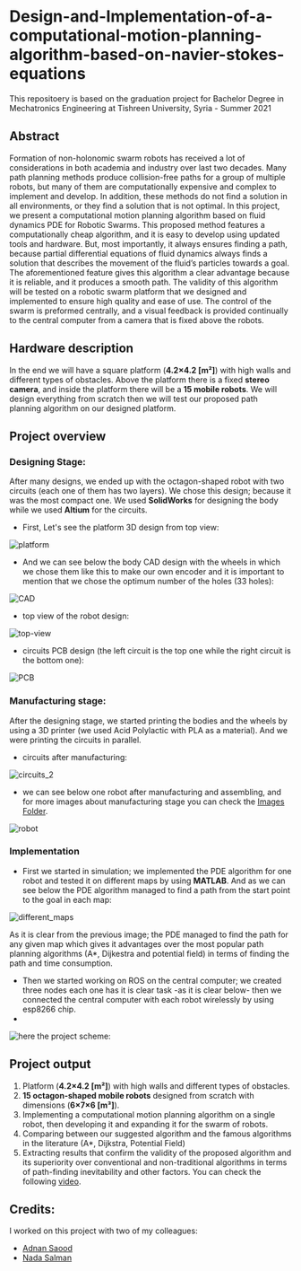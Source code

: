 # Design-and-Implementation-of-a-computational-motion-planning-algorithm-based-on-navier-stokes-equations
This repositoery is based on the graduation project for Bachelor Degree in Mechatronics Engineering at Tishreen University, Syria - Summer 2021

## Abstract
Formation of non-holonomic swarm robots has received a lot of considerations in both academia and
industry over last two decades. Many path planning methods produce collision-free paths for a group of
multiple robots, but many of them are computationally expensive and complex to implement and develop.
In addition, these methods do not find a solution in all environments, or they find a solution that is not
optimal. In this project, we present a computational motion planning algorithm based on fluid dynamics
PDE for Robotic Swarms. This proposed method features a computationally cheap algorithm, and it is
easy to develop using updated tools and hardware. But, most importantly, it always ensures finding a
path, because partial differential equations of fluid dynamics always finds a solution that describes the
movement of the fluid’s particles towards a goal. The aforementioned feature gives this algorithm a clear
advantage because it is reliable, and it produces a smooth path. The validity of this algorithm will be
tested on a robotic swarm platform that we designed and implemented to ensure high quality and ease of
use. The control of the swarm is preformed centrally, and a visual feedback is provided continually to the
central computer from a camera that is fixed above the robots.

## Hardware description
In the end we will have a square platform (**4.2×4.2 [m²]**) with high walls and different types of obstacles. Above the platform there is a fixed **stereo camera**, and inside the platform there will be a **15 mobile robots**. We will design everything from scratch then we will test our proposed path planning algorithm on our designed platform.

## Project overview

### Designing Stage:

After many designs, we ended up with the octagon-shaped robot with two circuits (each one of them has two layers). We chose this design; because it was the most compact one. We used **SolidWorks** for designing the body while we used **Altium** for the circuits.
- First, Let's see the platform 3D design from top view:

![platform](https://github.com/SibaIssa/Design-and-Implementation-of-a-computational-motion-planning-algorithm/blob/main/Images/Platform_3D%20design.png)

- And we can see below the body CAD design with the wheels in which we chose them like this to make our own encoder and it is important to mention that we chose the optimum number of the holes (33 holes):

![CAD](https://github.com/SibaIssa/Design-and-Implementation-of-a-computational-motion-planning-algorithm/blob/main/Images/CAD%20design.png)

- top view of the robot design:

![top-view](https://github.com/SibaIssa/Design-and-Implementation-of-a-computational-motion-planning-algorithm/blob/main/Images/one%20robot_3D%20design_Top%20view.jpg)

- circuits PCB design (the left circuit is the top one while the right circuit is the bottom one):

![PCB](https://github.com/SibaIssa/Design-and-Implementation-of-a-computational-motion-planning-algorithm/blob/main/Images/circuits_PCB%20design.PNG)

### Manufacturing stage:
After the designing stage, we started printing the bodies and the wheels by using a 3D printer (we used Acid Polylactic with PLA as a material). And we were printing the circuits in parallel.

- circuits after manufacturing:

![circuits_2](https://github.com/SibaIssa/Design-and-Implementation-of-a-computational-motion-planning-algorithm/blob/main/Images/circuits_real%20life.png)

- we can see below one robot after manufacturing and assembling, and for more images about manufacturing stage you can check the [Images Folder](https://github.com/SibaIssa/Design-and-Implementation-of-a-computational-motion-planning-algorithm/tree/main/Images).

![robot](https://github.com/SibaIssa/Design-and-Implementation-of-a-computational-motion-planning-algorithm/blob/main/Images/one%20robot_after%20assembling.png)

### Implementation
- First we started in simulation; we implemented the PDE algorithm for one robot and tested it on different maps by using **MATLAB**. And as we can see below the PDE algorithm managed to find a path from the start point to the goal in each map:

![different_maps](https://github.com/SibaIssa/Design-and-Implementation-of-a-computational-motion-planning-algorithm/blob/main/Images/PDE%20results%20for%20different%20maps.png)

As it is clear from the previous image; the PDE managed to find the path for any given map which gives it advantages over the most popular path planning algorithms (A*, Dijkestra and potential field) in terms of finding the path and time consumption.

- Then we started working on ROS on the central computer; we created three nodes each one has it is clear task -as it is clear below- then we connected the central computer with each robot wirelessly by using esp8266 chip.
- 
 ![here the project scheme:](https://github.com/SibaIssa/Design-and-Implementation-of-a-computational-motion-planning-algorithm-based-on-fluid-dynamics-PDE-/blob/main/Images/Project%20scheme.png) 

## Project output
1. Platform (**4.2×4.2 [m²]**) with high walls and different types of obstacles.
2. **15 octagon-shaped mobile robots**  designed from scratch with dimensions (**6×7×6 [m³]**).
3. Implementing a computational motion planning algorithm on a single robot, then developing it and expanding it for the swarm of robots.
4. Comparing between our suggested algorithm and the famous algorithms in the literature (A*, Dijkstra, Potential Field) 
5. Extracting results that confirm the validity of the proposed algorithm and its superiority over conventional and non-traditional algorithms in terms of path-finding inevitability and other factors. You can check the following [video](https://www.dropbox.com/s/yim75ajkh6q3i72/video.mp4?dl=00).

## Credits:
I worked on this project with two of my colleagues:
- [Adnan Saood](https://github.com/adnan-saood)
- [Nada Salman](https://www.linkedin.com/in/nada-s-salman/)
